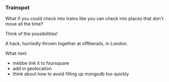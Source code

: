### Trainspot

What if you could check into trains like you can check into places that don't move all the time?

Think of the possibilities!

A hack, hurriedly thrown together at offtherails, in London.

What next

- mebbe link it to foursquare
- add in geolocation
- think about how to avoid filling up mongodb too quickly
